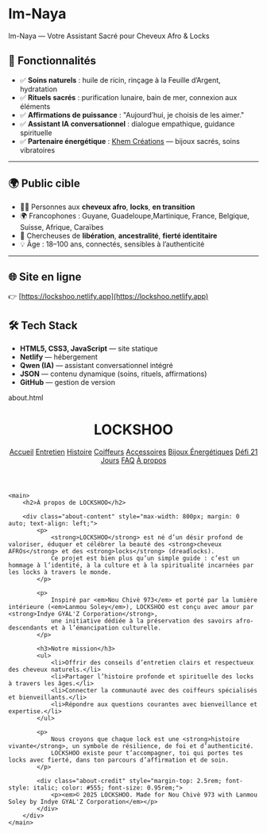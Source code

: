 # Im-Naya

Im-Naya — Votre Assistant Sacré pour Cheveux Afro & Locks

## 🚀 Fonctionnalités

- ✅ **Soins naturels** : huile de ricin, rinçage à la Feuille d’Argent, hydratation
- ✅ **Rituels sacrés** : purification lunaire, bain de mer, connexion aux éléments
- ✅ **Affirmations de puissance** : "Aujourd’hui, je choisis de les aimer."
- ✅ **Assistant IA conversationnel** : dialogue empathique, guidance spirituelle
- ✅ **Partenaire énergétique** : [Khem Créations](https://khemcreations.com) — bijoux sacrés, soins vibratoires

---

## 🌍 Public cible

- 🧑‍🦱 Personnes aux **cheveux afro**, **locks**, **en transition**
- 🌍 Francophones : Guyane, Guadeloupe,Martinique, France, Belgique, Suisse, Afrique, Caraïbes
- 🧠 Chercheuses de **libération**, **ancestralité**, **fierté identitaire**
- 💡 Âge : 18–100 ans, connectés, sensibles à l’authenticité


---

## 🌐 Site en ligne

👉 [https://lockshoo.netlify.app](https://lockshoo.netlify.app)


## 🛠️ Tech Stack

- **HTML5, CSS3, JavaScript** — site statique
- **Netlify** — hébergement
- **Qwen (IA)** — assistant conversationnel intégré
- **JSON** — contenu dynamique (soins, rituels, affirmations)
- **GitHub** — gestion de version




about.html

<!DOCTYPE html>
<html lang="fr">
<head>
    <meta charset="UTF-8">
    <meta name="viewport" content="width=device-width, initial-scale=1.0">
    <title>À propos - LOCKSHOO</title>
    <link rel="stylesheet" href="/styles.css">
</head>
<body>
    <header>
        <h1>LOCKSHOO</h1>
        <nav>
            <a href="/index.html">Accueil</a>
            <a href="/entretien.html">Entretien</a>
            <a href="/histoire.html">Histoire</a>
            <a href="/coiffeurs.html">Coiffeurs</a>
            <a href="/accessoires.html">Accessoires</a>
            <a href="/bijoux-energetiques.html">Bijoux Énergétiques</a>
            <a href="/defi-21-jours.html">Défi 21 Jours</a>
            <a href="/faq.html">FAQ</a>
            <a href="/about.html">À propos</a>
        </nav>
    </header>

    <main>
        <h2>À propos de LOCKSHOO</h2>

        <div class="about-content" style="max-width: 800px; margin: 0 auto; text-align: left;">
            <p>
                <strong>LOCKSHOO</strong> est né d’un désir profond de valoriser, éduquer et célébrer la beauté des <strong>cheveux AFROs</strong> et des <strong>locks</strong> (dreadlocks). 
                Ce projet est bien plus qu’un simple guide : c’est un hommage à l’identité, à la culture et à la spiritualité incarnées par les locks à travers le monde.
            </p>

            <p>
                Inspiré par <em>Nou Chivè 973</em> et porté par la lumière intérieure (<em>Lanmou Soley</em>), LOCKSHOO est conçu avec amour par <strong>Indye GYAL'Z Corporation</strong>, 
                une initiative dédiée à la préservation des savoirs afro-descendants et à l’émancipation culturelle.
            </p>

            <h3>Notre mission</h3>
            <ul>
                <li>Offrir des conseils d’entretien clairs et respectueux des cheveux naturels.</li>
                <li>Partager l’histoire profonde et spirituelle des locks à travers les âges.</li>
                <li>Connecter la communauté avec des coiffeurs spécialisés et bienveillants.</li>
                <li>Répondre aux questions courantes avec bienveillance et expertise.</li>
            </ul>

            <p>
                Nous croyons que chaque lock est une <strong>histoire vivante</strong>, un symbole de résilience, de foi et d’authenticité.
                LOCKSHOO existe pour t’accompagner, toi qui portes tes locks avec fierté, dans ton parcours d’affirmation et de soin.
            </p>

            <div class="about-credit" style="margin-top: 2.5rem; font-style: italic; color: #555; font-size: 0.95rem;">
                <p><em>© 2025 LOCKSHOO. Made for Nou Chivè 973 with Lanmou Soley by Indye GYAL'Z Corporation</em></p>
            </div>
        </div>
    </main>


